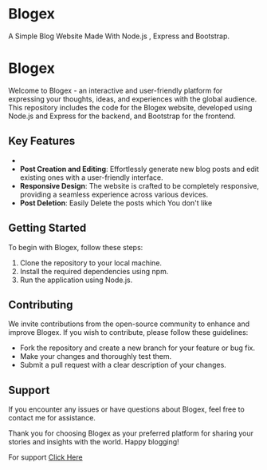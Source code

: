 # Blogex
A Simple Blog Website Made With Node.js , Express and Bootstrap.
# Blogex

Welcome to Blogex - an interactive and user-friendly platform for expressing your thoughts, ideas, and experiences with the global audience. This repository includes the code for the Blogex website, developed using Node.js and Express for the backend, and Bootstrap for the frontend.

## Key Features
-
- **Post Creation and Editing**: Effortlessly generate new blog posts and edit existing ones with a user-friendly interface.
- **Responsive Design**: The website is crafted to be completely responsive, providing a seamless experience across various devices.
- **Post Deletion**: Easily Delete the posts which You don't like

## Getting Started
To begin with Blogex, follow these steps:
1. Clone the repository to your local machine.
2. Install the required dependencies using npm.
3. Run the application using Node.js.

## Contributing
We invite contributions from the open-source community to enhance and improve Blogex. If you wish to contribute, please follow these guidelines:
- Fork the repository and create a new branch for your feature or bug fix.
- Make your changes and thoroughly test them.
- Submit a pull request with a clear description of your changes.

## Support
If you encounter any issues or have questions about Blogex, feel free to contact me for assistance.

Thank you for choosing Blogex as your preferred platform for sharing your stories and insights with the world. Happy blogging!

For support  <a href="https://telegram.me/TargetX_25">Click Here</a>
